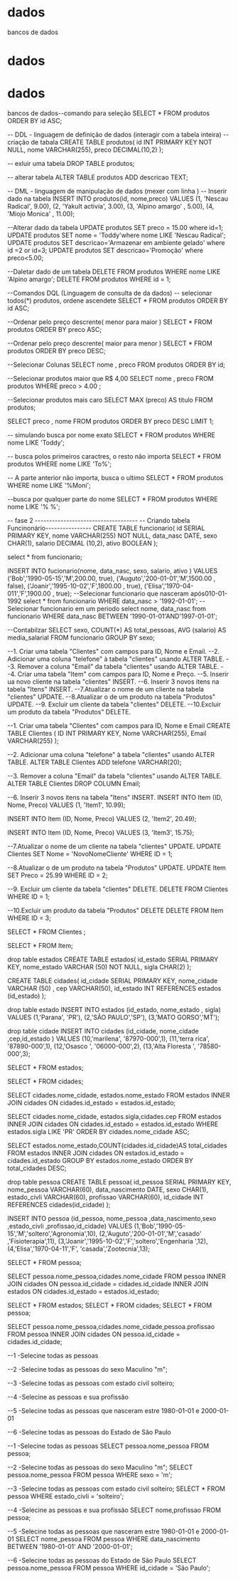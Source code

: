 # dados
bancos de dados
# dados
# dados
bancos de dados--comando para seleção
SELECT * FROM produtos ORDER BY id ASC;

-- DDL - linguagem de definição de  dados (interagir com a tabela inteira)
-- criação de tabala
CREATE TABLE produtos(
	id INT PRIMARY KEY NOT NULL,
	nome VARCHAR(255),
	preco DECIMAL(10,2)
);

-- exluir uma tabela
DROP TABLE produtos;

-- alterar tabela 
ALTER TABLE produtos ADD descricao TEXT; 

-- DML - linguagem de manipulação de dados (mexer com linha )
-- Inserir dado na tabela 
INSERT INTO  produtos(id, nome,preco) VALUES
(1, 'Nescau Radical', 9.00),
(2, 'Yakult activia', 3.00),
(3, 'Alpino amargo' , 5.00),
(4,  'Miojo Monica' , 11.00);

--Alterar dado da tabela
UPDATE produtos SET preco = 15.00 where id=1;
UPDATE produtos SET nome = 'Toddy'where nome LIKE 'Nescau Radical';
UPDATE produtos SET descricao='Armazenar em ambiente gelado'
where id =2 or id=3;
UPDATE produtos SET descricao='Promoção'
where preco<5.00;


--Daletar dado de um tabela
DELETE FROM produtos WHERE nome LIKE 'Alpino amargo';
DELETE FROM produtos WHERE id = 1;


--Comandos DQL (Linguagem de consulta de da dados)
-- selecionar todos(*) produtos, ordene ascendete
SELECT * FROM produtos ORDER BY id ASC;

--Ordenar pelo preço descrente( menor para maior  )
SELECT * FROM produtos ORDER BY preco ASC;

--Ordenar pelo preço descrente( maior para menor )
SELECT * FROM produtos ORDER BY preco DESC;

--Selecionar Colunas
SELECT nome , preco FROM produtos ORDER BY id;

--Selecionar produtos maior que R$ 4,00
SELECT nome , preco FROM produtos WHERE preco > 4.00 ;

--Selecionar produtos mais caro 
SELECT MAX (preco) AS titulo FROM produtos;

SELECT  preco , nome  FROM produtos  ORDER BY preco DESC LIMIT 1;

-- simulando busca por nome exato
SELECT * FROM produtos WHERE nome LIKE 'Toddy';

-- busca polos primeiros caractres, o resto não importa
SELECT * FROM produtos WHERE nome LIKE 'To%';

-- A parte anterior não importa, busca o ultimo
SELECT * FROM produtos WHERE nome LIKE '%Moni';

--busca por qualquer parte  do nome 
SELECT * FROM produtos WHERE nome LIKE '% %';

-- fase 2 ------------------------------------
-- Criando tabela Funcinonário----------------
CREATE TABLE funcionario(
id SERIAL  PRIMARY KEY,
	nome VARCHAR(255) NOT NULL,
	data_nasc DATE,
	sexo CHAR(1),
	salario DECIMAL (10,2),
	ativo BOOLEAN
);

select * from funcionario;

INSERT INTO fucionario(nome, data_nasc, sexo, salario, ativo ) VALUES
('Bob','1990-05-15','M',200.00, true),
('Auguto','200-01-01','M',1500.00 , false),
('Joanir','1995-10-02','F',1800.00 , true),
('Elisa','1970-04-011','F',1900.00 , true);
--Selecionar funcionario que nasceram após010-01-1992 
select * from funcionario WHERE data_nasc > '1992-01-01';
--Selecionar funcionario em um periodo 
select nome,  data_nasc from funcionario 
WHERE data_nasc  BETWEEN '1990-01-01'AND'1997-01-01';

--Contabilzar
SELECT sexo, 
COUNT(*) AS total_pessoas, 
AVG (salario) AS media_salarial
FROM funcionario GROUP BY sexo;


--1. Criar uma tabela "Clientes" com campos para ID, Nome e Email.
--2. Adicionar uma coluna "telefone" à tabela "clientes" usando ALTER TABLE.
--3. Remover a coluna "Email" da tabela "clientes" usando ALTER TABLE.
--4. Criar uma tabela "Item" com campos para ID, Nome e Preço.
--5. Inserir ua novo cliente na tabela "clientes" INSERT. 
--6. Inserir 3 novos itens na tabela "Itens" INSERT. 
--7.Atualizar o nome de um  cliente na tabela "clientes" UPDATE.
--8.Atualizar o de um produto na tabela "Produtos" UPDATE.
--9. Excluir um cliente da tabela "clientes" DELETE.
--10.Excluir um produto da tabela "Produtos" DELETE.



--1. Criar uma tabela "Clientes" com campos para ID, Nome e Email
CREATE TABLE Clientes (
    ID INT PRIMARY KEY,
    Nome VARCHAR(255),
    Email VARCHAR(255)
);






--2. Adicionar uma coluna "telefone" à tabela "clientes" usando ALTER TABLE.
ALTER TABLE Clientes
ADD telefone VARCHAR(20);




--3. Remover a coluna "Email" da tabela "clientes" usando ALTER TABLE.
ALTER TABLE Clientes
DROP COLUMN Email;


--6. Inserir 3 novos itens na tabela "Itens" INSERT.
INSERT INTO Item (ID, Nome, Preco)
VALUES (1, 'Item1', 10.99);

INSERT INTO Item (ID, Nome, Preco)
VALUES (2, 'Item2', 20.49);

INSERT INTO Item (ID, Nome, Preco)
VALUES (3, 'Item3', 15.75);

--7.Atualizar o nome de um  cliente na tabela "clientes" UPDATE.
UPDATE Clientes
SET Nome = 'NovoNomeCliente'
WHERE ID = 1;

--8.Atualizar o de um produto na tabela "Produtos" UPDATE.
UPDATE Item
SET Preco = 25.99
WHERE ID = 2;



--9. Excluir um cliente da tabela "clientes" DELETE.
DELETE FROM Clientes
WHERE ID = 1;


--10.Excluir um produto da tabela "Produtos" DELETE
DELETE FROM Item
WHERE ID = 3;


SELECT * FROM Clientes ;

SELECT * FROM Item;
 
 drop table estados
CREATE TABLE estados(
id_estado SERIAL PRIMARY KEY,
	nome_estado VARCHAR (50) NOT NULL,
	sigla CHAR(2)
);

CREATE TABLE cidades(
	id_cidade SERIAL PRIMARY KEY,
	nome_cidade VARCHAR (50) ,
	cep VARCHAR(50),
	id_estado INT REFERENCES estados (id_estado)
);

drop table estado
INSERT INTO estados (id_estado, nome_estado , sigla) VALUES
(1,'Parana', 'PR'),
(2,'SÃO PAULO','SP'),
(3,'MATO GORSO','MT');

drop table cidade
INSERT INTO cidades (id_cidade, nome_cidade ,cep,id_estado ) VALUES
(10,'marilena', '87970-000',1),
(11,'terra rica', '87890-000',1),
(12,'Osasco	', '06000-000',2),
(13,'Alta Floresta	', '78580-000',3);

SELECT * FROM estados;

SELECT * FROM cidades;



SELECT cidades.nome_cidade, estados.nome_estado
FROM estados INNER JOIN cidades
ON cidades.id_estado = estados.id_estado;




SELECT cidades.nome_cidade, estados.sigla,cidades.cep
FROM estados INNER JOIN cidades
ON cidades.id_estado = estados.id_estado
WHERE estados.sigla LIKE 'PR'
ORDER BY cidades.nome_cidade ASC;



SELECT estados.nome_estado,COUNT(cidades.id_cidade)AS total_cidades
FROM estados INNER JOIN cidades
ON estados.id_estado = cidades.id_estado
GROUP BY estados.nome_estado
ORDER BY total_cidades DESC;

drop table pessoa
CREATE TABLE pessoa(
	id_pessoa SERIAL PRIMARY KEY,
	nome_pessoa VARCHAR(60),
	data_nascimento DATE,
	sexo CHAR(1),
	estado_civli VARCHAR(60),
	profissao VARCHAR(60),
	id_cidade INT REFERENCES cidades(id_cidade)
);

INSERT INTO pessoa 
(id_pessoa, nome_pessoa ,data_nascimento,sexo ,estado_civli ,profissao,id_cidade)
VALUES
(1,'Bob','1990-05-15','M','soltero','Agronomia',10),
(2,'Auguto','200-01-01','M','casado' ,'Fisioterapia',11),
(3,'Joanir','1995-10-02','F','soltero','Engenharia ',12),
(4,'Elisa','1970-04-11','F', 'casada','Zootecnia',13);

SELECT * FROM pessoa;



SELECT pessoa.nome_pessoa,cidades.nome_cidade
FROM pessoa INNER JOIN cidades
ON pessoa.id_cidade = cidades.id_cidade
INNER JOIN estados 
ON cidades.id_estado = estados.id_estado;



SELECT * FROM estados;
SELECT * FROM cidades;
SELECT * FROM pessoa;



SELECT pessoa.nome_pessoa,cidades.nome_cidade,pessoa.profissao
FROM pessoa INNER JOIN cidades
ON pessoa.id_cidade = cidades.id_cidade;

--1 -Selecine todas as pessoas

--2 -Selecine todas as pessoas do sexo Maculino "m";

--3 -Selecine todas as pessoas com estado  civil solteiro;

--4 -Selecine as pessoas e sua profissão

--5 -Selecine todas as pessoas que nasceram estre 1980-01-01 e 2000-01-01

--6 -Selecine todas as pessoas do Estado de São Paulo


--1 -Selecine todas as pessoas
SELECT pessoa.nome_pessoa FROM pessoa;

--2 -Selecine todas as pessoas do sexo Maculino "m";
SELECT pessoa.nome_pessoa FROM pessoa WHERE sexo = 'm';

--3 -Selecine todas as pessoas com estado  civil solteiro;
SELECT * FROM pessoa WHERE  estado_civli = 'solteiro';

--4 -Selecine as pessoas e sua profissão
SELECT nome,profissao FROM pessoa;

--5 -Selecine todas as pessoas que nasceram estre 1980-01-01 e 2000-01-01
SELECT nome_pessoa FROM pessoa WHERE data_nascimento BETWEEN '1980-01-01' AND '2000-01-01';

--6 -Selecine todas as pessoas do Estado de São Paulo
SELECT pessoa.nome_pessoa FROM pessoa WHERE id_cidade = 'São Paulo';

